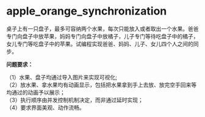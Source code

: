 # apple_orange_synchronization
​        桌子上有一只盘子，最多可容纳两个水果，每次只能放入或者取出一个水果。爸爸专门向盘子中放苹果，妈妈专门向盘子中放橘子，儿子专门等待吃盘子中的橘子，女儿专门等吃盘子中的苹果。试编程实现爸爸、妈妈、儿子、女儿四个人之间的同步。  

**问题要求：**

（1）水果、盘子均通过导入图片来实现可视化;  
（2）放水果、拿水果均有动画显示，包括把水果拿到手上去放、放完空手回来等均通过的动画予以展示；  
（3）执行顺序由并发控制机制决定，而非通过延时实现；  
（4）要求界面美观、动作流畅。  


